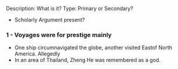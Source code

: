 Description: What is it?
Type: Primary or Secondary?
- Scholarly Argument present?
### 1 - Voyages were for prestige mainly
- One ship circumnavigated the globe, another visited Eastof North America. Allegedly
- In an area of Thailand, Zheng He was remembered as a god. 